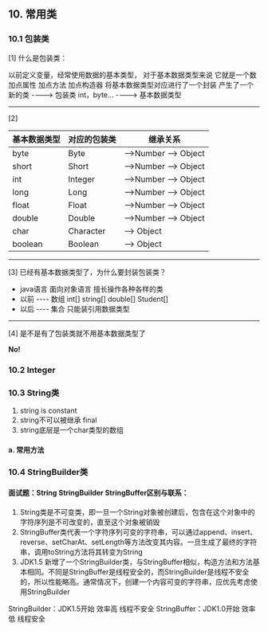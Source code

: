 ## 10. 常用类

### 10.1 包装类

[1] 什么是包装类：

以前定义变量，经常使用数据的基本类型，
对于基本数据类型来说 它就是一个数 加点属性 加点方法 加点构造器
将基本数据类型对应进行了一个封装 产生了一个新的类 ----> 包装类
int，byte...  ----> 基本数据类型

---

[2] 

| 基本数据类型 | 对应的包装类 | 继承关系             |
| ------------ | ------------ | -------------------- |
| byte         | Byte         | -->Number --> Object |
| short        | Short        | -->Number --> Object |
| int          | Integer      | -->Number --> Object |
| long         | Long         | -->Number --> Object |
| float        | Float        | -->Number --> Object |
| double       | Double       | -->Number --> Object |
| char         | Character    | --> Object           |
| boolean      | Boolean      | --> Object           |

---

[3] 已经有基本数据类型了，为什么要封装包装类？

- java语言 面向对象语言 擅长操作各种各样的类
- 以前 ---- 数组 int[] string[] double[] Student[]
- 以后 ---- 集合 只能装引用数据类型

---

[4] 是不是有了包装类就不用基本数据类型了

__No!__

### 10.2 Integer

### 10.3 String类

1. string is constant
2. string不可以被继承 final
3. string底层是一个char类型的数组

#### a. 常用方法

### 10.4 StringBuilder类

#### 面试题：String StringBuilder StringBuffer区别与联系：

1. String类是不可变类，即一旦一个String对象被创建后，包含在这个对象中的字符序列是不可改变的，直至这个对象被销毁
2. StringBuffer类代表一个字符序列可变的字符串，可以通过append、insert、reverse、setCharAt、setLength等方法改变其内容。一旦生成了最终的字符串，调用toString方法将其转变为String
3. JDK1.5 新增了一个StringBuilder类，与StringBuffer相似，构造方法和方法基本相同。不同是StringBuffer是线程安全的，而StringBuilder是线程不安全的，所以性能略高。通常情况下，创建一个内容可变的字符串，应优先考虑使用StringBuilder

StringBuilder：JDK1.5开始 效率高 线程不安全
StringBuffer：JDK1.0开始 效率低 线程安全